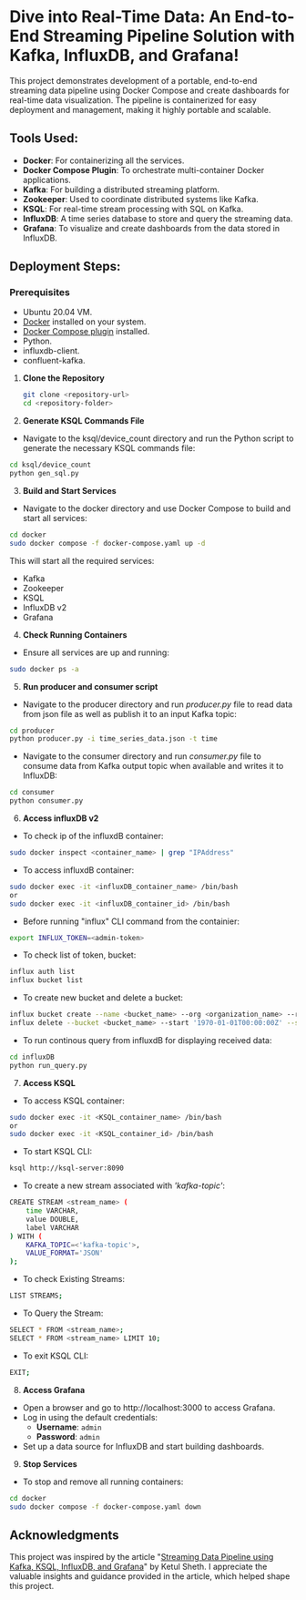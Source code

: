 
# Dive into Real-Time Data: An End-to-End Streaming Pipeline Solution with Kafka, InfluxDB, and Grafana!

This project demonstrates development of  a portable, end-to-end streaming data pipeline using Docker Compose and create dashboards for real-time data visualization. The pipeline is containerized for easy deployment and management, making it highly portable and scalable.
 
## Tools Used:

- **Docker**: For containerizing all the services.
- **Docker Compose Plugin**: To orchestrate multi-container Docker applications.
- **Kafka**: For building a distributed streaming platform.
- **Zookeeper**: Used to coordinate distributed systems like Kafka.
- **KSQL**: For real-time stream processing with SQL on Kafka.
- **InfluxDB**: A time series database to store and query the streaming data.
- **Grafana**: To visualize and create dashboards from the data stored in InfluxDB.

## Deployment Steps:

### Prerequisites
- Ubuntu 20.04 VM.
- [Docker](https://docs.docker.com/desktop/install/linux/) installed on your system.
- [Docker Compose plugin](https://docs.docker.com/compose/install/linux/) installed.
- Python.
- influxdb-client.
- confluent-kafka.

1. **Clone the Repository**
   ```bash
   git clone <repository-url>
   cd <repository-folder>
   ```

2. **Generate KSQL Commands File**
- Navigate to the ksql/device_count directory and run the Python script to generate the necessary KSQL commands file:

```bash
cd ksql/device_count
python gen_sql.py
```

3. **Build and Start Services**
- Navigate to the docker directory and use Docker Compose to build and start all services:

```bash
cd docker
sudo docker compose -f docker-compose.yaml up -d
```
This will start all the required services:

- Kafka
- Zookeeper
- KSQL
- InfluxDB v2
- Grafana

4. **Check Running Containers**
- Ensure all services are up and running:

```bash
sudo docker ps -a
```
5. **Run producer and consumer script**
- Navigate to the producer directory and run *producer.py* file to read data from json file as well as publish it to an input Kafka topic:

```bash
cd producer
python producer.py -i time_series_data.json -t time
```
- Navigate to the consumer directory and run *consumer.py* file to consume data from Kafka output topic when available and writes it to InfluxDB:

```bash
cd consumer
python consumer.py 
```

6. **Access influxDB v2**
- To check ip of the influxdB container:

```bash
sudo docker inspect <container_name> | grep "IPAddress"
```
- To access influxdB container:
 ```bash
sudo docker exec -it <influxDB_container_name> /bin/bash
or
sudo docker exec -it <influxDB_container_id> /bin/bash
```
- Before running "influx" CLI command from the containier:
 ```bash
export INFLUX_TOKEN=<admin-token>
```
- To check list of token, bucket:
```bash
influx auth list
influx bucket list
```
- To create new bucket and delete a bucket:
```bash
influx bucket create --name <bucket_name> --org <organization_name> --retention <retention_period>
influx delete --bucket <bucket_name> --start '1970-01-01T00:00:00Z' --stop '2026-10-10T00:00:00Z' --org <organization_name>
```
- To run continous query from influxdB for displaying received data:
```bash
cd influxDB
python run_query.py
```
7. **Access KSQL**

- To access KSQL container:
 ```bash
sudo docker exec -it <KSQL_container_name> /bin/bash
or
sudo docker exec -it <KSQL_container_id> /bin/bash
```
- To start KSQL CLI:
 ```bash
ksql http://ksql-server:8090
```
- To create a new stream associated with *'kafka-topic'*:
```bash
CREATE STREAM <stream_name> (
    time VARCHAR,
    value DOUBLE,
    label VARCHAR
) WITH (
    KAFKA_TOPIC=<'kafka-topic'>,
    VALUE_FORMAT='JSON'
);
```
- To check Existing Streams:
```bash
LIST STREAMS;
```
- To Query the Stream:
```bash
SELECT * FROM <stream_name>;
SELECT * FROM <stream_name> LIMIT 10;
```
- To exit KSQL CLI:
```bash
EXIT;
```
8. **Access Grafana**

- Open a browser and go to http://localhost:3000 to access Grafana.
- Log in using the default credentials:
  - **Username**: `admin`
  - **Password**: `admin`
- Set up a data source for InfluxDB and start building dashboards.

9. **Stop Services**
- To stop and remove all running containers:
```bash
cd docker
sudo docker compose -f docker-compose.yaml down
```

## Acknowledgments

This project was inspired by the article "[Streaming Data Pipeline using Kafka, KSQL, InfluxDB, and Grafana](https://medium.com/@ketulsheth2/streaming-data-pipeline-using-kafka-ksql-influxdb-and-grafana-8a934569fcb9)" by Ketul Sheth. I appreciate the valuable insights and guidance provided in the article, which helped shape this project.




